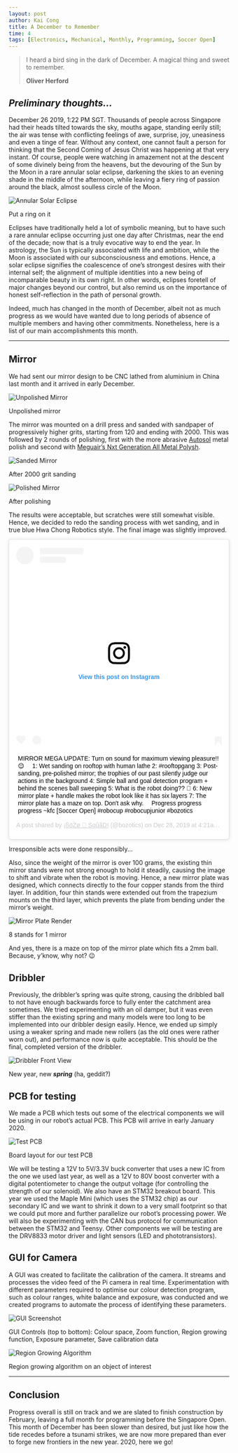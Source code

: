 ```yaml
---
layout: post
author: Kai Cong
title: A December to Remember
time: 4
tags: [Electronics, Mechanical, Monthly, Programming, Soccer Open]
---
```

>I heard a bird sing in the dark of December.
>A magical thing and sweet to remember.
>
>**Oliver Herford**

## *Preliminary thoughts...*

December 26 2019, 1:22 PM SGT. Thousands of people across Singapore had their heads tilted towards the sky, mouths agape, standing eerily still; the air was tense with conflicting feelings of awe, surprise, joy, uneasiness and even a tinge of fear. Without any context, one cannot fault a person for thinking that the Second Coming of Jesus Christ was happening at that very instant. Of course, people were watching in amazement not at the descent of some divinely being from the heavens, but the devouring of the Sun by the Moon in a rare annular solar eclipse, darkening the skies to an evening shade in the middle of the afternoon, while leaving a fiery ring of passion around the black, almost soulless circle of the Moon.

![Annular Solar Eclipse](/assets/eclipse-1190239_1920-1024x680.jpg "Annular solar eclipse")
<p class="caption">Put a ring on it</p>

Eclipses have traditionally held a lot of symbolic meaning, but to have such a rare annular eclipse occurring just one day after Christmas, near the end of the decade; now that is a truly evocative way to end the year. In astrology, the Sun is typically associated with life and ambition, while the Moon is associated with our subconsciousness and emotions. Hence, a solar eclipse signifies the coalescence of one’s strongest desires with their internal self; the alignment of multiple identities into a new being of incomparable beauty in its own right. In other words, eclipses foretell of major changes beyond our control, but also remind us on the importance of honest self-reflection in the path of personal growth.

Indeed, much has changed in the month of December, albeit not as much progress as we would have wanted due to long periods of absence of multiple members and having other commitments. Nonetheless, here is a list of our main accomplishments this month.

---

## Mirror

We had sent our mirror design to be CNC lathed from aluminium in China last month and it arrived in early December.

![Unpolished Mirror](/assets/20191231_205320-1024x498.jpg "Unpolished mirror")
<p class="caption">Unpolished mirror</p>

The mirror was mounted on a drill press and sanded with sandpaper of progressively higher grits, starting from 120 and ending with 2000. This was followed by 2 rounds of polishing, first with the more abrasive [Autosol](https://www.autosol.com/product_p/1000.htm) metal polish and second with [Meguair’s Nxt Generation All Metal Polysh](https://www.autobacs.com.sg/shop/car-care/nxt-generation-metal-polysh/).

![Sanded Mirror](/assets/20191226_182431-e1577863637569-1024x498.jpg "Sanded mirror")
<p class="caption">After 2000 grit sanding</p>

![Polished Mirror](/assets/20191226_192236-1024x576.jpg "Polished mirror")
<p class="caption">After polishing</p>

The results were acceptable, but scratches were still somewhat visible. Hence, we decided to redo the sanding process with wet sanding, and in true blue Hwa Chong Robotics style. The final image was slightly improved.

<blockquote class="instagram-media" data-instgrm-captioned data-instgrm-permalink="https://www.instagram.com/p/B6nazmanU2y/?utm_source=ig_embed&amp;utm_campaign=loading" data-instgrm-version="12" style=" background:#FFF; border:0; border-radius:3px; box-shadow:0 0 1px 0 rgba(0,0,0,0.5),0 1px 10px 0 rgba(0,0,0,0.15); margin: 1px; max-width:540px; min-width:326px; padding:0; width:99.375%; width:-webkit-calc(100% - 2px); width:calc(100% - 2px);"><div style="padding:16px;"> <a href="https://www.instagram.com/p/B6nazmanU2y/?utm_source=ig_embed&amp;utm_campaign=loading" style=" background:#FFFFFF; line-height:0; padding:0 0; text-align:center; text-decoration:none; width:100%;" target="_blank"> <div style=" display: flex; flex-direction: row; align-items: center;"> <div style="background-color: #F4F4F4; border-radius: 50%; flex-grow: 0; height: 40px; margin-right: 14px; width: 40px;"></div> <div style="display: flex; flex-direction: column; flex-grow: 1; justify-content: center;"> <div style=" background-color: #F4F4F4; border-radius: 4px; flex-grow: 0; height: 14px; margin-bottom: 6px; width: 100px;"></div> <div style=" background-color: #F4F4F4; border-radius: 4px; flex-grow: 0; height: 14px; width: 60px;"></div></div></div><div style="padding: 19% 0;"></div> <div style="display:block; height:50px; margin:0 auto 12px; width:50px;"><svg width="50px" height="50px" viewBox="0 0 60 60" version="1.1" xmlns="https://www.w3.org/2000/svg" xmlns:xlink="https://www.w3.org/1999/xlink"><g stroke="none" stroke-width="1" fill="none" fill-rule="evenodd"><g transform="translate(-511.000000, -20.000000)" fill="#000000"><g><path d="M556.869,30.41 C554.814,30.41 553.148,32.076 553.148,34.131 C553.148,36.186 554.814,37.852 556.869,37.852 C558.924,37.852 560.59,36.186 560.59,34.131 C560.59,32.076 558.924,30.41 556.869,30.41 M541,60.657 C535.114,60.657 530.342,55.887 530.342,50 C530.342,44.114 535.114,39.342 541,39.342 C546.887,39.342 551.658,44.114 551.658,50 C551.658,55.887 546.887,60.657 541,60.657 M541,33.886 C532.1,33.886 524.886,41.1 524.886,50 C524.886,58.899 532.1,66.113 541,66.113 C549.9,66.113 557.115,58.899 557.115,50 C557.115,41.1 549.9,33.886 541,33.886 M565.378,62.101 C565.244,65.022 564.756,66.606 564.346,67.663 C563.803,69.06 563.154,70.057 562.106,71.106 C561.058,72.155 560.06,72.803 558.662,73.347 C557.607,73.757 556.021,74.244 553.102,74.378 C549.944,74.521 548.997,74.552 541,74.552 C533.003,74.552 532.056,74.521 528.898,74.378 C525.979,74.244 524.393,73.757 523.338,73.347 C521.94,72.803 520.942,72.155 519.894,71.106 C518.846,70.057 518.197,69.06 517.654,67.663 C517.244,66.606 516.755,65.022 516.623,62.101 C516.479,58.943 516.448,57.996 516.448,50 C516.448,42.003 516.479,41.056 516.623,37.899 C516.755,34.978 517.244,33.391 517.654,32.338 C518.197,30.938 518.846,29.942 519.894,28.894 C520.942,27.846 521.94,27.196 523.338,26.654 C524.393,26.244 525.979,25.756 528.898,25.623 C532.057,25.479 533.004,25.448 541,25.448 C548.997,25.448 549.943,25.479 553.102,25.623 C556.021,25.756 557.607,26.244 558.662,26.654 C560.06,27.196 561.058,27.846 562.106,28.894 C563.154,29.942 563.803,30.938 564.346,32.338 C564.756,33.391 565.244,34.978 565.378,37.899 C565.522,41.056 565.552,42.003 565.552,50 C565.552,57.996 565.522,58.943 565.378,62.101 M570.82,37.631 C570.674,34.438 570.167,32.258 569.425,30.349 C568.659,28.377 567.633,26.702 565.965,25.035 C564.297,23.368 562.623,22.342 560.652,21.575 C558.743,20.834 556.562,20.326 553.369,20.18 C550.169,20.033 549.148,20 541,20 C532.853,20 531.831,20.033 528.631,20.18 C525.438,20.326 523.257,20.834 521.349,21.575 C519.376,22.342 517.703,23.368 516.035,25.035 C514.368,26.702 513.342,28.377 512.574,30.349 C511.834,32.258 511.326,34.438 511.181,37.631 C511.035,40.831 511,41.851 511,50 C511,58.147 511.035,59.17 511.181,62.369 C511.326,65.562 511.834,67.743 512.574,69.651 C513.342,71.625 514.368,73.296 516.035,74.965 C517.703,76.634 519.376,77.658 521.349,78.425 C523.257,79.167 525.438,79.673 528.631,79.82 C531.831,79.965 532.853,80.001 541,80.001 C549.148,80.001 550.169,79.965 553.369,79.82 C556.562,79.673 558.743,79.167 560.652,78.425 C562.623,77.658 564.297,76.634 565.965,74.965 C567.633,73.296 568.659,71.625 569.425,69.651 C570.167,67.743 570.674,65.562 570.82,62.369 C570.966,59.17 571,58.147 571,50 C571,41.851 570.966,40.831 570.82,37.631"></path></g></g></g></svg></div><div style="padding-top: 8px;"> <div style=" color:#3897f0; font-family:Arial,sans-serif; font-size:14px; font-style:normal; font-weight:550; line-height:18px;"> View this post on Instagram</div></div><div style="padding: 12.5% 0;"></div> <div style="display: flex; flex-direction: row; margin-bottom: 14px; align-items: center;"><div> <div style="background-color: #F4F4F4; border-radius: 50%; height: 12.5px; width: 12.5px; transform: translateX(0px) translateY(7px);"></div> <div style="background-color: #F4F4F4; height: 12.5px; transform: rotate(-45deg) translateX(3px) translateY(1px); width: 12.5px; flex-grow: 0; margin-right: 14px; margin-left: 2px;"></div> <div style="background-color: #F4F4F4; border-radius: 50%; height: 12.5px; width: 12.5px; transform: translateX(9px) translateY(-18px);"></div></div><div style="margin-left: 8px;"> <div style=" background-color: #F4F4F4; border-radius: 50%; flex-grow: 0; height: 20px; width: 20px;"></div> <div style=" width: 0; height: 0; border-top: 2px solid transparent; border-left: 6px solid #f4f4f4; border-bottom: 2px solid transparent; transform: translateX(16px) translateY(-4px) rotate(30deg)"></div></div><div style="margin-left: auto;"> <div style=" width: 0px; border-top: 8px solid #F4F4F4; border-right: 8px solid transparent; transform: translateY(16px);"></div> <div style=" background-color: #F4F4F4; flex-grow: 0; height: 12px; width: 16px; transform: translateY(-4px);"></div> <div style=" width: 0; height: 0; border-top: 8px solid #F4F4F4; border-left: 8px solid transparent; transform: translateY(-4px) translateX(8px);"></div></div></div></a> <p style=" margin:8px 0 0 0; padding:0 4px;"> <a href="https://www.instagram.com/p/B6nazmanU2y/?utm_source=ig_embed&amp;utm_campaign=loading" style=" color:#000; font-family:Arial,sans-serif; font-size:14px; font-style:normal; font-weight:normal; line-height:17px; text-decoration:none; word-wrap:break-word;" target="_blank">MIRROR MEGA UPDATE: Turn on sound for maximum viewing pleasure!! 😌 ⠀ 1: Wet sanding on rooftop with human lathe 2: #rooftopgang 3: Post-sanding, pre-polished mirror; the trophies of our past silently judge our actions in the background 4: Simple ball and goal detection program + behind the scenes ball sweeping 5: What is the robot doing?? 🤔 6: New mirror plate + handle makes the robot look like it has six layers 7: The mirror plate has a maze on top. Don&#39;t ask why. ⠀ Progress progress progress ~kfc [Soccer Open] #robocup #robocupjunior #bozotics</a></p> <p style=" color:#c9c8cd; font-family:Arial,sans-serif; font-size:14px; line-height:17px; margin-bottom:0; margin-top:8px; overflow:hidden; padding:8px 0 7px; text-align:center; text-overflow:ellipsis; white-space:nowrap;">A post shared by <a href="https://www.instagram.com/bozotics/?utm_source=ig_embed&amp;utm_campaign=loading" style=" color:#c9c8cd; font-family:Arial,sans-serif; font-size:14px; font-style:normal; font-weight:normal; line-height:17px;" target="_blank"> ¡ßöZø 🗽 SqûãD!</a> (@bozotics) on <time style=" font-family:Arial,sans-serif; font-size:14px; line-height:17px;" datetime="2019-12-28T12:21:43+00:00">Dec 28, 2019 at 4:21am PST</time></p></div></blockquote> <script async src="//www.instagram.com/embed.js"></script>
<p class="caption">Irresponsible acts were done responsibly...</p>

Also, since the weight of the mirror is over 100 grams, the existing thin mirror stands were not strong enough to hold it steadily, causing the image to shift and vibrate when the robot is moving. Hence, a new mirror plate was designed, which connects directly to the four copper stands from the third layer. In addition, four thin stands were extended out from the trapezium mounts on the third layer, which prevents the plate from bending under the mirror’s weight.

![Mirror Plate Render](/assets/TEMP1-1024x768.png "Mirror plate render")
<p class="caption">8 stands for 1 mirror</p>

And yes, there is a maze on top of the mirror plate which fits a 2mm ball. Because, y’know, why not? 😉

## Dribbler

Previously, the dribbler’s spring was quite strong, causing the dribbled ball to not have enough backwards force to fully enter the catchment area sometimes. We tried experimenting with an oil damper, but it was even stiffer than the existing spring and many models were too long to be implemented into our dribbler design easily.  Hence, we ended up simply using a weaker spring and made new rollers (as the old ones were rather worn out), and performance now is quite acceptable. This should be the final, completed version of the dribbler.

![Dribbler Front View](/assets/20200102_140022-1024x498.jpg "Dribbler front view")
<p class="caption">New year, new <strong><em>spring</em></strong> (ha, geddit?)</p>

## PCB for testing

We made a PCB which tests out some of the electrical components we will be using in our robot’s actual PCB. This PCB will arrive in early January 2020.

![Test PCB](/assets/pcb.png "Test PCB")
<p class="caption">Board layout for our test PCB</p>

We will be testing a 12V to 5V/3.3V buck converter that uses a new IC from the one we used last year, as well as a 12V to 80V boost converter with a digital potentiometer to change the output voltage (for controlling the strength of our solenoid). We also have an STM32 breakout board. This year we used the Maple Mini (which uses the STM32 chip) as our secondary IC and we want to shrink it down to a very small footprint so that we could put more and further parallelize our robot’s processing power. We will also be experimenting with the CAN bus protocol for communication between the STM32 and Teensy. Other components we will be testing are the DRV8833 motor driver and light sensors (LED and phototransistors).

## GUI for Camera

A GUI was created to facilitate the calibration of the camera. It streams and processes the video feed of the Pi camera in real time. Experimentation with different parameters required to optimise our colour detection program, such as colour ranges, white balance and exposure, was conducted and we created programs to automate the process of identifying these parameters.

![GUI Screenshot](/assets/WhatsApp-Image-2020-01-01-at-12.22.40.jpeg "GUI controls")
<p class="caption">GUI Controls (top to bottom): Colour space, Zoom function, Region growing function, Exposure parameter, Save calibration data</p>

![Region Growing Algorithm](/assets/WhatsApp-Image-2020-01-01-at-12.22.54.jpeg "Region growing")
<p class="caption">Region growing algorithm on an object of interest</p>

---

## Conclusion

Progress overall is still on track and we are slated to finish construction by February, leaving a full month for programming before the Singapore Open. This month of December has been slower than desired, but just like how the tide recedes before a tsunami strikes, we are now more prepared than ever to forge new frontiers in the new year. 2020, here we go!